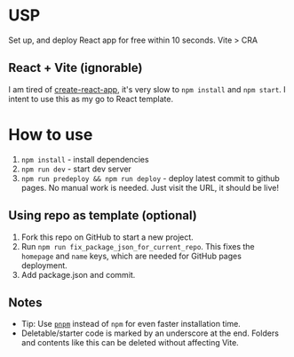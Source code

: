 # USP

Set up, and deploy React app for free within 10 seconds.
Vite > CRA

## React + Vite (ignorable)

I am tired of [create-react-app](https://github.com/sanjar-notes/react/issues/45), it's very slow to `npm install` and `npm start`.
I intent to use this as my go to React template.

# How to use

1. `npm install` - install dependencies
2. `npm run dev` - start dev server
3. `npm run predeploy && npm run deploy` - deploy latest commit to github pages. No manual work is needed. Just visit the URL, it should be live!


## Using repo as template (optional)

1. Fork this repo on GitHub to start a new project.
2. Run `npm run fix_package_json_for_current_repo`. This fixes the `homepage` and `name` keys, which are needed for GitHub pages deployment.
3. Add package.json and commit.


## Notes
- Tip: Use [`pnpm`](https://pnpm.io/installation#using-npm) instead of `npm` for even faster installation time.
- Deletable/starter code is marked by an underscore at the end. Folders and contents like this can be deleted without affecting Vite.
